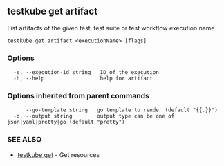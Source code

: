 ## testkube get artifact

List artifacts of the given test, test suite or test workflow execution name

```
testkube get artifact <executionName> [flags]
```

### Options

```
  -e, --execution-id string   ID of the execution
  -h, --help                  help for artifact
```

### Options inherited from parent commands

```
      --go-template string   go template to render (default "{{.}}")
  -o, --output string        output type can be one of json|yaml|pretty|go (default "pretty")
```

### SEE ALSO

* [testkube get](testkube_get.md)	 - Get resources

